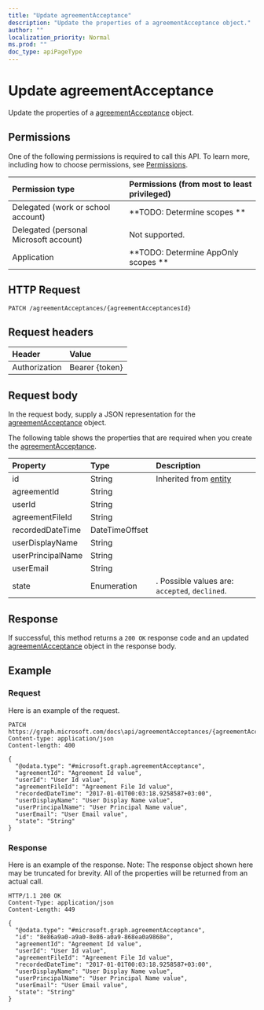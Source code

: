 ```yaml
---
title: "Update agreementAcceptance"
description: "Update the properties of a agreementAcceptance object."
author: ""
localization_priority: Normal
ms.prod: ""
doc_type: apiPageType
---
```


# Update agreementAcceptance

Update the properties of a [agreementAcceptance](../resources/agreementacceptance.md) object.

## Permissions
One of the following permissions is required to call this API. To learn more, including how to choose permissions, see [Permissions](/concepts/permissions-reference.md).

|Permission type|Permissions (from most to least privileged)|
|:---|:---|
|Delegated (work or school account)|**TODO: Determine scopes **|
|Delegated (personal Microsoft account)|Not supported.|
|Application|**TODO: Determine AppOnly scopes **|

## HTTP Request
<!-- {
  "blockType": "ignored"
}
-->
``` http
PATCH /agreementAcceptances/{agreementAcceptancesId}
```

## Request headers
|Header|Value|
|:---|:---|
|Authorization|Bearer {token}|

## Request body
In the request body, supply a JSON representation for the [agreementAcceptance](../resources/agreementAcceptance.md) object.

The following table shows the properties that are required when you create the [agreementAcceptance](../resources/agreementacceptance.md).

|Property|Type|Description|
|:---|:---|:---|
|id|String| Inherited from [entity](../resources/entity.md)|
|agreementId|String||
|userId|String||
|agreementFileId|String||
|recordedDateTime|DateTimeOffset||
|userDisplayName|String||
|userPrincipalName|String||
|userEmail|String||
|state|Enumeration|. Possible values are: `accepted`, `declined`.|



## Response
If successful, this method returns a `200 OK` response code and an updated [agreementAcceptance](../resources/agreementacceptance.md) object in the response body.

## Example

### Request
Here is an example of the request.
<!-- {
  "blockType": "request",
  "name": "update_agreementacceptance"
}
-->
``` http
PATCH https://graph.microsoft.com/docs\api/agreementAcceptances/{agreementAcceptancesId}
Content-type: application/json
Content-length: 400

{
  "@odata.type": "#microsoft.graph.agreementAcceptance",
  "agreementId": "Agreement Id value",
  "userId": "User Id value",
  "agreementFileId": "Agreement File Id value",
  "recordedDateTime": "2017-01-01T00:03:18.9258587+03:00",
  "userDisplayName": "User Display Name value",
  "userPrincipalName": "User Principal Name value",
  "userEmail": "User Email value",
  "state": "String"
}
```

### Response
Here is an example of the response. Note: The response object shown here may be truncated for brevity. All of the properties will be returned from an actual call.
<!-- {
  "blockType": "response",
  "truncated": true
}
-->
``` http
HTTP/1.1 200 OK
Content-Type: application/json
Content-Length: 449

{
  "@odata.type": "#microsoft.graph.agreementAcceptance",
  "id": "8e86a9a0-a9a0-8e86-a0a9-868ea0a9868e",
  "agreementId": "Agreement Id value",
  "userId": "User Id value",
  "agreementFileId": "Agreement File Id value",
  "recordedDateTime": "2017-01-01T00:03:18.9258587+03:00",
  "userDisplayName": "User Display Name value",
  "userPrincipalName": "User Principal Name value",
  "userEmail": "User Email value",
  "state": "String"
}
```

